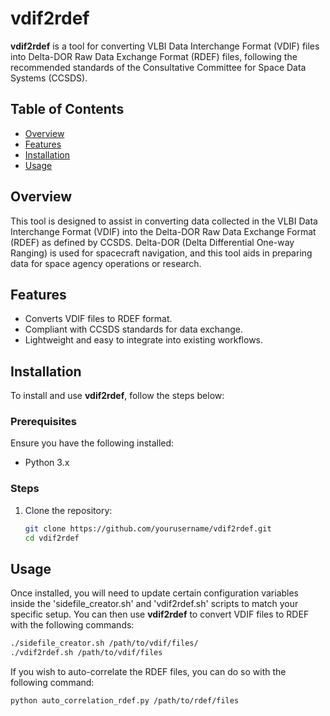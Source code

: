# vdif2rdef

**vdif2rdef** is a tool for converting VLBI Data Interchange Format (VDIF) files into Delta-DOR Raw Data Exchange Format (RDEF) files, following the recommended standards of the Consultative Committee for Space Data Systems (CCSDS).

## Table of Contents
- [Overview](#overview)
- [Features](#features)
- [Installation](#installation)
- [Usage](#usage)

## Overview
This tool is designed to assist in converting data collected in the VLBI Data Interchange Format (VDIF) into the Delta-DOR Raw Data Exchange Format (RDEF) as defined by CCSDS. Delta-DOR (Delta Differential One-way Ranging) is used for spacecraft navigation, and this tool aids in preparing data for space agency operations or research.

## Features
- Converts VDIF files to RDEF format.
- Compliant with CCSDS standards for data exchange.
- Lightweight and easy to integrate into existing workflows.

## Installation
To install and use **vdif2rdef**, follow the steps below:

### Prerequisites
Ensure you have the following installed:
- Python 3.x

### Steps
1. Clone the repository:
    ```bash
    git clone https://github.com/yourusername/vdif2rdef.git
    cd vdif2rdef
    ```

## Usage
Once installed, you will need to update certain configuration variables inside the 'sidefile_creator.sh' and 'vdif2rdef.sh' scripts to match your specific setup. You can then use **vdif2rdef** to convert VDIF files to RDEF with the following commands:
```bash
./sidefile_creator.sh /path/to/vdif/files/
./vdif2rdef.sh /path/to/vdif/files
```

If you wish to auto-correlate the RDEF files, you can do so with the following command:
```bash
python auto_correlation_rdef.py /path/to/rdef/files
```
